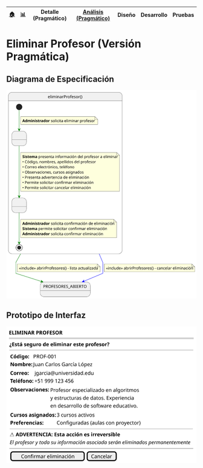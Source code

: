 <div align=right>
 
|[🏠️](../../../README.md)|[ 📊](https://raw.githubusercontent.com/mmasias/pySigHor/main/images/RUP/99-seguimiento/diagrama-contexto-administrador.svg)|**Detalle (Pragmático)**|[Análisis (Pragmático)](../../../01-analisis/casos-uso/eliminarProfesor/README.md)|Diseño|Desarrollo|Pruebas|
|-|-|-|-|-|-|-|

</div>

# Eliminar Profesor (Versión Pragmática)

## Diagrama de Especificación

<div align=center>

![eliminarProfesor](/images/RUP/00-casos-uso/02-detalle/eliminarProfesor/eliminarProfesor.svg)

</div>

## Prototipo de Interfaz

<div align=center>

![eliminarProfesor-wireframe](/images/RUP/00-casos-uso/02-detalle/eliminarProfesor/eliminarProfesor-wireframe.svg)

</div>
